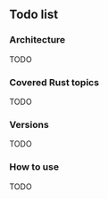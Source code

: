 ## Todo list

### Architecture
TODO

### Covered Rust topics
TODO

### Versions
TODO

### How to use
TODO
